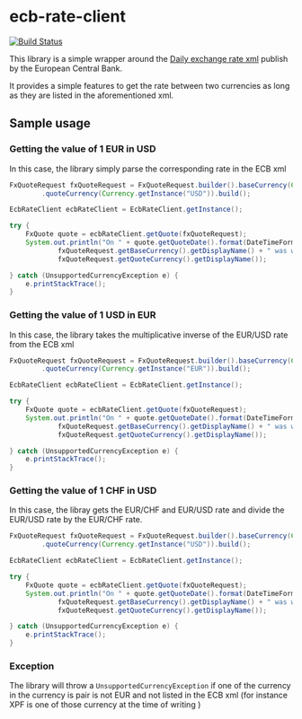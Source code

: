 # ecb-rate-client
[![Build Status](https://travis-ci.org/yac-io/ecb-rate-client.svg?branch=master)](https://travis-ci.org/yac-io/ecb-rate-client)

This library is a simple wrapper around the [Daily exchange rate xml](https://www.ecb.europa.eu/stats/eurofxref/eurofxref-daily.xml) publish by the European Central Bank.

It provides a simple features to get the rate between two currencies as long as they are listed in the aforementioned xml.

## Sample usage

### Getting the value of 1 EUR in USD
In this case, the library simply parse the corresponding rate in the ECB xml
```java
FxQuoteRequest fxQuoteRequest = FxQuoteRequest.builder().baseCurrency(Currency.getInstance("EUR"))
        .quoteCurrency(Currency.getInstance("USD")).build();

EcbRateClient ecbRateClient = EcbRateClient.getInstance();

try {
    FxQuote quote = ecbRateClient.getQuote(fxQuoteRequest);
    System.out.println("On " + quote.getQuoteDate().format(DateTimeFormatter.ISO_DATE) + " 1 " +
            fxQuoteRequest.getBaseCurrency().getDisplayName() + " was worth " + quote.getRate() + " " +
            fxQuoteRequest.getQuoteCurrency().getDisplayName());

} catch (UnsupportedCurrencyException e) {
    e.printStackTrace();
}
```   

### Getting the value of 1 USD in EUR
In this case, the library takes the multiplicative inverse of the EUR/USD rate from the ECB xml 

```java
FxQuoteRequest fxQuoteRequest = FxQuoteRequest.builder().baseCurrency(Currency.getInstance("USD"))
        .quoteCurrency(Currency.getInstance("EUR")).build();

EcbRateClient ecbRateClient = EcbRateClient.getInstance();

try {
    FxQuote quote = ecbRateClient.getQuote(fxQuoteRequest);
    System.out.println("On " + quote.getQuoteDate().format(DateTimeFormatter.ISO_DATE) + " 1 " +
            fxQuoteRequest.getBaseCurrency().getDisplayName() + " was worth " + quote.getRate() + " " +
            fxQuoteRequest.getQuoteCurrency().getDisplayName());

} catch (UnsupportedCurrencyException e) {
    e.printStackTrace();
}

```   


### Getting the value of 1 CHF in USD
In this case, the libray gets the EUR/CHF and EUR/USD rate and divide the EUR/USD rate by the EUR/CHF rate.

```java
FxQuoteRequest fxQuoteRequest = FxQuoteRequest.builder().baseCurrency(Currency.getInstance("CHF"))
        .quoteCurrency(Currency.getInstance("USD")).build();

EcbRateClient ecbRateClient = EcbRateClient.getInstance();

try {
    FxQuote quote = ecbRateClient.getQuote(fxQuoteRequest);
    System.out.println("On " + quote.getQuoteDate().format(DateTimeFormatter.ISO_DATE) + " 1 " +
            fxQuoteRequest.getBaseCurrency().getDisplayName() + " was worth " + quote.getRate() + " " +
            fxQuoteRequest.getQuoteCurrency().getDisplayName());

} catch (UnsupportedCurrencyException e) {
    e.printStackTrace();
}

```   
### Exception
The library will throw a ```UnsupportedCurrencyException``` if one of the currency in the currency is pair is not EUR and not listed in the ECB xml (for instance XPF is one of those currency at the time of writing )